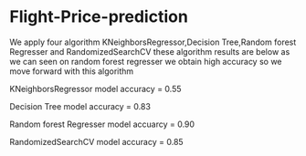# Flight-Price-prediction
We apply four algorithm KNeighborsRegressor,Decision Tree,Random forest Regresser and RandomizedSearchCV these algorithm results are below as we can seen on random forest regresser we obtain high accuracy so we move forward with this algorithm

KNeighborsRegressor model accuracy = 0.55

Decision Tree model accuracy = 0.83

Random forest Regresser model accuarcy = 0.90

RandomizedSearchCV model accuracy = 0.85
